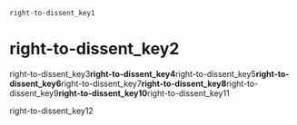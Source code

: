 ```ngMeta
right-to-dissent_key1
```
# right-to-dissent_key2
right-to-dissent_key3**right-to-dissent_key4**right-to-dissent_key5**right-to-dissent_key6**right-to-dissent_key7**right-to-dissent_key8**right-to-dissent_key9**right-to-dissent_key10**right-to-dissent_key11

right-to-dissent_key12

